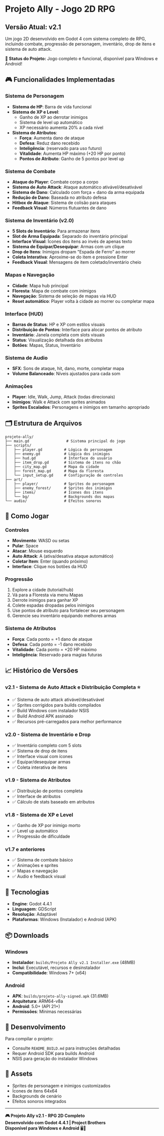 # Projeto Ally - Jogo 2D RPG

## Versão Atual: v2.1

Um jogo 2D desenvolvido em Godot 4 com sistema completo de RPG, incluindo combate, progressão de personagem, inventário, drop de itens e sistema de auto attack. 

**🎯 Status do Projeto:** Jogo completo e funcional, disponível para Windows e Android!

## 🎮 Funcionalidades Implementadas

### Sistema de Personagem
- **Sistema de HP**: Barra de vida funcional
- **Sistema de XP e Level**: 
  - Ganho de XP ao derrotar inimigos
  - Sistema de level up automático
  - XP necessário aumenta 20% a cada nível
- **Sistema de Atributos**:
  - **Força**: Aumenta dano de ataque
  - **Defesa**: Reduz dano recebido
  - **Inteligência**: (reservado para uso futuro)
  - **Vitalidade**: Aumenta HP máximo (+20 HP por ponto)
  - **Pontos de Atributo**: Ganho de 5 pontos por level up

### Sistema de Combate
- **Ataque do Player**: Combate corpo a corpo
- **Sistema de Auto Attack**: Ataque automático ativável/desativável
- **Sistema de Dano**: Calculado com força + dano da arma equipada
- **Redução de Dano**: Baseada no atributo defesa
- **Hitbox de Ataque**: Sistema de colisão para ataques
- **Feedback Visual**: Números flutuantes de dano

### Sistema de Inventário (v2.0)
- **5 Slots de Inventário**: Para armazenar itens
- **Slot de Arma Equipada**: Separado do inventário principal
- **Interface Visual**: Ícones dos itens ao invés de apenas texto
- **Sistema de Equipar/Desequipar**: Armas com um clique
- **Drop de Itens**: Inimigos dropam "Espada de Ferro" ao morrer
- **Coleta Interativa**: Aproxime-se do item e pressione Enter
- **Feedback Visual**: Mensagens de item coletado/inventário cheio

### Mapas e Navegação
- **Cidade**: Mapa hub principal
- **Floresta**: Mapa de combate com inimigos
- **Navegação**: Sistema de seleção de mapas via HUD
- **Reset automático**: Player volta à cidade ao morrer ou completar mapa

### Interface (HUD)
- **Barras de Status**: HP e XP com estilos visuais
- **Distribuição de Pontos**: Interface para alocar pontos de atributo
- **Inventário**: Janela completa com slots visuais
- **Status**: Visualização detalhada dos atributos
- **Botões**: Mapas, Status, Inventário

### Sistema de Audio
- **SFX**: Sons de ataque, hit, dano, morte, completar mapa
- **Volume Balanceado**: Níveis ajustados para cada som

### Animações
- **Player**: Idle, Walk, Jump, Attack (todas direcionais)
- **Inimigos**: Walk e Attack com sprites animados
- **Sprites Escalados**: Personagens e inimigos em tamanho apropriado

## 🗂️ Estrutura de Arquivos

```
projeto-ally/
├── main.gd                 # Sistema principal do jogo
├── scripts/
│   ├── player.gd          # Lógica do personagem
│   ├── enemy.gd           # Lógica dos inimigos
│   ├── hud.gd             # Interface do usuário
│   ├── item_drop.gd       # Sistema de itens no chão
│   ├── city_map.gd        # Mapa da cidade
│   ├── forest_map.gd      # Mapa da floresta
│   └── input_setup.gd     # Configuração de controles
├── art/
│   ├── player/            # Sprites do personagem
│   ├── enemy_forest/      # Sprites dos inimigos
│   ├── items/             # Ícones dos itens
│   └── bg/                # Backgrounds dos mapas
└── audio/                 # Efeitos sonoros
```

## 🎯 Como Jogar

### Controles
- **Movimento**: WASD ou setas
- **Pular**: Space
- **Atacar**: Mouse esquerdo
- **Auto Attack**: A (ativa/desativa ataque automático)
- **Coletar Item**: Enter (quando próximo)
- **Interface**: Clique nos botões da HUD

### Progressão
1. Explore a cidade (tutorial/hub)
2. Vá para a Floresta via menu Mapas
3. Derrote inimigos para ganhar XP
4. Colete espadas dropadas pelos inimigos
5. Use pontos de atributo para fortalecer seu personagem
6. Gerencie seu inventário equipando melhores armas

### Sistema de Atributos
- **Força**: Cada ponto = +1 dano de ataque
- **Defesa**: Cada ponto = -1 dano recebido
- **Vitalidade**: Cada ponto = +20 HP máximo
- **Inteligência**: Reservado para magias futuras

## 📈 Histórico de Versões

### v2.1 - Sistema de Auto Attack e Distribuição Completa ⭐
- ✅ Sistema de auto attack ativável/desativável
- ✅ Sprites corrigidos para builds compilados
- ✅ Build Windows com instalador NSIS
- ✅ Build Android APK assinado
- ✅ Recursos pré-carregados para melhor performance

### v2.0 - Sistema de Inventário e Drop
- ✅ Inventário completo com 5 slots
- ✅ Sistema de drop de itens
- ✅ Interface visual com ícones
- ✅ Equipar/desequipar armas
- ✅ Coleta interativa de itens

### v1.9 - Sistema de Atributos
- ✅ Distribuição de pontos completa
- ✅ Interface de atributos
- ✅ Cálculo de stats baseado em atributos

### v1.8 - Sistema de XP e Level
- ✅ Ganho de XP por inimigo morto
- ✅ Level up automático
- ✅ Progressão de dificuldade

### v1.7 e anteriores
- ✅ Sistema de combate básico
- ✅ Animações e sprites
- ✅ Mapas e navegação
- ✅ Audio e feedback visual

## 🔧 Tecnologias

- **Engine**: Godot 4.4.1
- **Linguagem**: GDScript
- **Resolução**: Adaptável
- **Plataformas**: Windows (Instalador) e Android (APK)

## 📦 Downloads

### Windows
- **Instalador**: `builds/Projeto Ally v2.1 Installer.exe` (48MB)
- **Inclui**: Executável, recursos e desinstalador
- **Compatibilidade**: Windows 7+ (x64)

### Android  
- **APK**: `builds/projeto-ally-signed.apk` (31.6MB)
- **Arquitetura**: ARM64-v8a
- **Android**: 5.0+ (API 21+)
- **Permissões**: Mínimas necessárias

## 🔧 Desenvolvimento

Para compilar o projeto:
- Consulte `README_BUILD.md` para instruções detalhadas
- Requer Android SDK para builds Android
- NSIS para geração do instalador Windows

## 🎨 Assets

- Sprites de personagem e inimigos customizados
- Ícones de itens 64x64
- Backgrounds de cenário
- Efeitos sonoros integrados

---

**🎮 Projeto Ally v2.1 - RPG 2D Completo**  
**Desenvolvido com Godot 4.4.1 | Project Brothers**  
**Disponível para Windows e Android** 🖥️📱